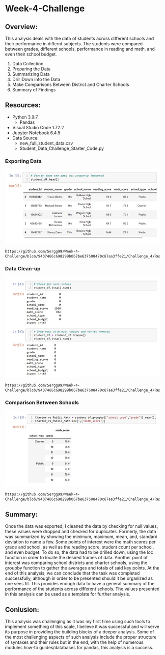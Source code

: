 # Week-4-Challenge

## Overview: 
This analysis deals with the data of students across different schools and their performance in differnt subjects. The students were compared between grades, different schools, performance in reading and math, and even their school budget.

1. Data Collection
2. Preparing the Data
3. Summarizing Data
4. Drill Down into the Data
5. Make Comparisons Between District and Charter Schools
6. Summary of Findings

## Resources: 
- Python 3.9.7
  - Pandas
- Visual Studio Code 1.72.2
- Jupyter Notebook 6.4.5
- Data Source: 
  - new_full_student_data.csv
  - Student_Data_Challenge_Starter_Code.py

### Exporting Data 
![Image 1](https://github.com/Sergg99/Week-4-Challenge/blob/9437486c698299b067be637608470c87aa3ffe21/Challenge_4/Resources/Data%20Prior%20to%20Preparation.jpg)
   
    https://github.com/Sergg99/Week-4-Challenge/blob/9437486c698299b067be637608470c87aa3ffe21/Challenge_4/Resources/Data%20Prior%20to%20Preparation.jpg

### Data Clean-up
![Image 2](https://github.com/Sergg99/Week-4-Challenge/blob/9437486c698299b067be637608470c87aa3ffe21/Challenge_4/Resources/Cleanning%20Data%20.jpg)
    
    https://github.com/Sergg99/Week-4-Challenge/blob/9437486c698299b067be637608470c87aa3ffe21/Challenge_4/Resources/Cleanning%20Data%20.jpg

### Comparison Between Schools
![Image 3](https://github.com/Sergg99/Week-4-Challenge/blob/9437486c698299b067be637608470c87aa3ffe21/Challenge_4/Resources/Math%20Results%20Comparison.jpg)

    https://github.com/Sergg99/Week-4-Challenge/blob/9437486c698299b067be637608470c87aa3ffe21/Challenge_4/Resources/Math%20Results%20Comparison.jpg


## Summary: 
Once the data was exported, I cleaned the data by checking for null values, these values were dropped and checked for duplicates. Formerly, the data was summarized by showing the minimum, maximum, mean, and, standard deviation to name a few. Some points of interest were the math scores per grade and school, as well as the reading score, student count per school, and even budget. To do so, the data had to be drilled down, using the loc function in order to locate the desired frames of data. Another point of interest was comparing school districts and charter schools, using the groupby function to gather the averages and totals of said key points. At the end of this analysis, we can conclude that the task was completed successfully, although in order to be presented should it be organized as one sees fit. This provides enough data to have a general summary of the performance of the students across different schools. The values presented in this analysis can be used as a template for further analysis.

## Conlusion:
This analysis was challenging as it was my first time using such tools to implement something of this scale, I believe it was successful and will serve its purpose in providing the building blocks of a deeper analysis. Some of the most challenging aspects of such analysis include the proper structure of syntaxes and their rules but in the end, with the help of numerous modules how-to guides/databases for pandas, this analysis is a success. 
